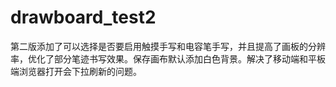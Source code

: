 # drawboard_test2
第二版添加了可以选择是否要启用触摸手写和电容笔手写，并且提高了画板的分辨率，优化了部分笔迹书写效果。保存画布默认添加白色背景。解决了移动端和平板端浏览器打开会下拉刷新的问题。
